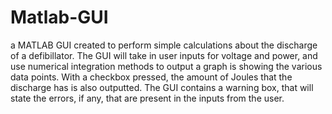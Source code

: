 # Matlab-GUI
a MATLAB GUI created to perform simple calculations about the discharge of a defibillator. The GUI will take in user inputs 
for voltage and power, and use numerical integration methods to output a graph is showing the various data points. With a checkbox
pressed, the amount of Joules that the discharge has is also outputted. The GUI contains a warning box, that will state the errors, if
any, that are present in the inputs from the user. 
